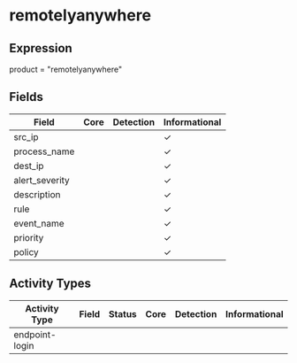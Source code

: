 remotelyanywhere
================

Expression
----------

product = "remotelyanywhere"

Fields
------

| Field          | Core | Detection | Informational |
| -------------- | ---- | --------- | ------------- |
| src_ip         |      |           | &#10003;      |
| process_name   |      |           | &#10003;      |
| dest_ip        |      |           | &#10003;      |
| alert_severity |      |           | &#10003;      |
| description    |      |           | &#10003;      |
| rule           |      |           | &#10003;      |
| event_name     |      |           | &#10003;      |
| priority       |      |           | &#10003;      |
| policy         |      |           | &#10003;      |

Activity Types
--------------

| Activity Type  | Field | Status | Core | Detection | Informational |
| -------------- | ----- | ------ | ---- | --------- | ------------- |
| endpoint-login |       |        |      |           |               |

